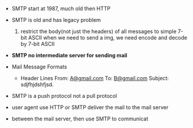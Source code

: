 - SMTP start at 1987, much old then HTTP
- SMTP is old and has legacy problem
  1. restrict the body(not just the headers) of all messages to simple 7-bit ASCII
     when we need to send a img, we need encode and decode by 7-bit ASCII
     
- **SMTP no intermediate server for sending mail**
- Mail Message Formats
  - Header Lines
    From: A@gmail.com
    To: B@gmail.com
    Subject: sdjfhjdshfjsd.
- SMTP is a push protocol not a pull protocol
- user agent use HTTP or SMTP deliver the mail to the mail server
- between the mail server, then use SMTP to communicat